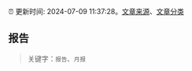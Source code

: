 :alarm_clock: 更新时间: 2024-07-09 11:37:28。[文章来源](/README.md)、[文章分类](/TAGS.md)

## 报告


> 关键字：`报告`、`月报`



